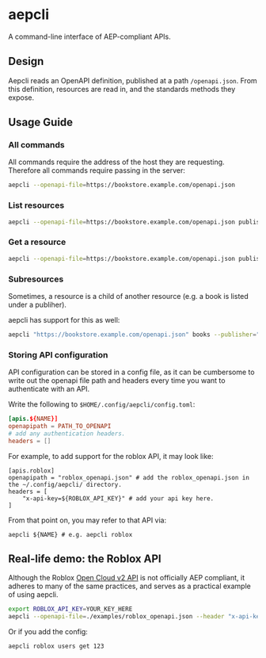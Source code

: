 # aepcli
A command-line interface of AEP-compliant APIs.

## Design

Aepcli reads an OpenAPI definition, published at a path `/openapi.json`. From
this definition, resources are read in, and the standards methods they expose.

## Usage Guide

### All commands

All commands require the address of the host they are requesting. Therefore all
commands require passing in the server:

```bash
aepcli --openapi-file=https://bookstore.example.com/openapi.json
```

### List resources

```bash
aepcli --openapi-file=https://bookstore.example.com/openapi.json publishers list
```

### Get a resource

```bash
aepcli --openapi-file=https://bookstore.example.com/openapi.json publishers get peter-pan
```

### Subresources

Sometimes, a resource is a child of another resource (e.g. a book is listed under a publiher).

aepcli has support for this as well:

```bash
aepcli "https://bookstore.example.com/openapi.json" books --publisher="orderly-home" get peter-pan
```

### Storing API configuration

API configuration can be stored in a config file, as it can be cumbersome to write
out the openapi file path and headers every time you want to authenticate with
an API.

Write the following to `$HOME/.config/aepcli/config.toml`:

```toml
[apis.${NAME}]
openapipath = PATH_TO_OPENAPI
# add any authentication headers.
headers = []
```

For example, to add support for the roblox API, it may look like:

```
[apis.roblox]
openapipath = "roblox_openapi.json" # add the roblox_openapi.json in the ~/.config/aepcli/ directory.
headers = [
    "x-api-key=${ROBLOX_API_KEY}" # add your api key here.
]
```

From that point on, you may refer to that API via:

```
aepcli ${NAME} # e.g. aepcli roblox
```

## Real-life demo: the Roblox API

Although the Roblox [Open Cloud v2
API](https://create.roblox.com/docs/cloud/reference) is not officially AEP
compliant, it adheres to many of the same practices, and serves as a practical
example of using aepcli.



```bash
export ROBLOX_API_KEY=YOUR_KEY_HERE
aepcli --openapi-file=./examples/roblox_openapi.json --header "x-api-key: ${ROBLOX_API_KEY}" users get 123
```

Or if you add the config:

```bash
aepcli roblox users get 123
```

